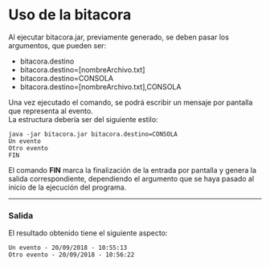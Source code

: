 # Uso de la bitacora

Al ejecutar bitacora.jar, previamente generado, se deben pasar los argumentos, que pueden ser:
  * bitacora.destino
  * bitacora.destino=[nombreArchivo.txt]
  * bitacora.destino=CONSOLA
  * bitacora.destino=[nombreArchivo.txt],CONSOLA

Una vez ejecutado el comando, se podrá escribir un mensaje por pantalla que representa al evento.   
La estructura debería ser del siguiente estilo:
```
java -jar bitacora.jar bitacora.destino=CONSOLA
Un evento
Otro evento
FIN
```
El comando **FIN** marca la finalización de la entrada por pantalla y genera la salida correspondiente, dependiendo el argumento que se haya pasado al inicio de la ejecución del programa.

-----

### Salida
El resultado obtenido tiene el siguiente aspecto:
```
Un evento - 20/09/2018 - 10:55:13
Otro evento - 20/09/2018 - 10:56:22
```
